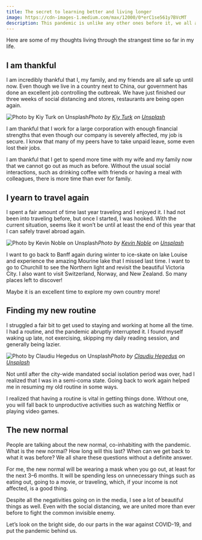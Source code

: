 ```yaml
---
title: The secret to learning better and living longer
image: https://cdn-images-1.medium.com/max/12000/0*erC1se561y7BVcMT
description: This pandemic is unlike any other ones before it, we all are affected in one way or the other. Even my parents told me that they have never witnessed anything like this before in their lives.
---
```

Here are some of my thoughts living through the strangest time so far in my life.

## I am thankful

I am incredibly thankful that I, my family, and my friends are all safe up until now. Even though we live in a country next to China, our government has done an excellent job controlling the outbreak. We have just finished our three weeks of social distancing and stores, restaurants are being open again.

![Photo by [Kiy Turk](https://unsplash.com/@kiy_turk?utm_source=medium&utm_medium=referral) on [Unsplash](https://unsplash.com?utm_source=medium&utm_medium=referral)](https://cdn-images-1.medium.com/max/8576/0*hxTGjrfu2p3lADkx)*Photo by [Kiy Turk](https://unsplash.com/@kiy_turk?utm_source=medium&utm_medium=referral) on [Unsplash](https://unsplash.com?utm_source=medium&utm_medium=referral)*

I am thankful that I work for a large corporation with enough financial strengths that even though our company is severely affected, my job is secure. I know that many of my peers have to take unpaid leave, some even lost their jobs.

I am thankful that I get to spend more time with my wife and my family now that we cannot go out as much as before. Without the usual social interactions, such as drinking coffee with friends or having a meal with colleagues, there is more time than ever for family.

## I yearn to travel again

I spent a fair amount of time last year traveling and I enjoyed it. I had not been into traveling before, but once I started, I was hooked. With the current situation, seems like it won’t be until at least the end of this year that I can safely travel abroad again.

![Photo by [Kevin Noble](https://unsplash.com/@nobleshots?utm_source=medium&utm_medium=referral) on [Unsplash](https://unsplash.com?utm_source=medium&utm_medium=referral)](https://cdn-images-1.medium.com/max/11764/0*ps3arSIWTtg5Ogn3)*Photo by [Kevin Noble](https://unsplash.com/@nobleshots?utm_source=medium&utm_medium=referral) on [Unsplash](https://unsplash.com?utm_source=medium&utm_medium=referral)*

I want to go back to Banff again during winter to ice-skate on lake Louise and experience the amazing Mourine lake that I missed last time. I want to go to Churchill to see the Northern light and revisit the beautiful Victoria City. I also want to visit Switzerland, Norway, and New Zealand. So many places left to discover!

Maybe it is an excellent time to explore my own country more!

## Finding my new routine

I struggled a fair bit to get used to staying and working at home all the time. I had a routine, and the pandemic abruptly interrupted it. I found myself waking up late, not exercising, skipping my daily reading session, and generally being lazier.

![Photo by [Claudiu Hegedus](https://unsplash.com/@alphapixelstm?utm_source=medium&utm_medium=referral) on [Unsplash](https://unsplash.com?utm_source=medium&utm_medium=referral)](https://cdn-images-1.medium.com/max/8000/0*eeKb170Bgd4Hiy7O)*Photo by [Claudiu Hegedus](https://unsplash.com/@alphapixelstm?utm_source=medium&utm_medium=referral) on [Unsplash](https://unsplash.com?utm_source=medium&utm_medium=referral)*

Not until after the city-wide mandated social isolation period was over, had I realized that I was in a semi-coma state. Going back to work again helped me in resuming my old routine in some ways.

I realized that having a routine is vital in getting things done. Without one, you will fall back to unproductive activities such as watching Netflix or playing video games.

## The new normal

People are talking about the new normal, co-inhabiting with the pandemic. What is the new normal? How long will this last? When can we get back to what it was before? We all share these questions without a definite answer.

For me, the new normal will be wearing a mask when you go out, at least for the next 3–6 months. It will be spending less on unnecessary things such as eating out, going to a movie, or traveling, which, if your income is not affected, is a good thing.

Despite all the negativities going on in the media, I see a lot of beautiful things as well. Even with the social distancing, we are united more than ever before to fight the common invisible enemy.

Let’s look on the bright side, do our parts in the war against COVID-19, and put the pandemic behind us.
